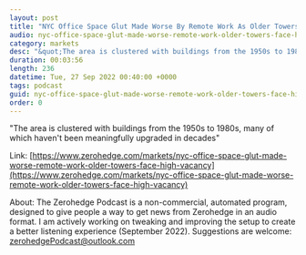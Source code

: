 ```yaml
---
layout: post
title: "NYC Office Space Glut Made Worse By Remote Work As Older Towers Face High Vacancy"
audio: nyc-office-space-glut-made-worse-remote-work-older-towers-face-high-vacancy-0
category: markets
desc: "&quot;The area is clustered with buildings from the 1950s to 1980s, many of which haven't been meaningfully upgraded in decades&quot;"
duration: 00:03:56
length: 236
datetime: Tue, 27 Sep 2022 00:40:00 +0000
tags: podcast
guid: nyc-office-space-glut-made-worse-remote-work-older-towers-face-high-vacancy-0
order: 0
---
```

&quot;The area is clustered with buildings from the 1950s to 1980s, many of which haven't been meaningfully upgraded in decades&quot;

Link: [https://www.zerohedge.com/markets/nyc-office-space-glut-made-worse-remote-work-older-towers-face-high-vacancy](https://www.zerohedge.com/markets/nyc-office-space-glut-made-worse-remote-work-older-towers-face-high-vacancy)

About: The Zerohedge Podcast is a non-commercial, automated program, designed to give people a way to get news from Zerohedge in an audio format.  I am actively working on tweaking and improving the setup to create a better listening experience (September 2022).  Suggestions are welcome: [zerohedgePodcast@outlook.com](mailto:zerohedgePodcast@outlook.com)
